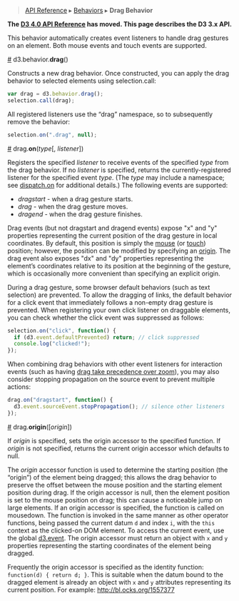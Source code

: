 > [API Reference](API-Reference.md) ▸ [Behaviors](Behaviors.md) ▸ **Drag Behavior**

**The [D3 4.0 API Reference](https://github.com/d3/d3/blob/master/API.md) has moved. This page describes the D3 3.x API.**

This behavior automatically creates event listeners to handle drag gestures on an element. Both mouse events and touch events are supported.

<a name="drag" href="Drag-Behavior.md#drag">#</a> d3.behavior.<b>drag</b>()

Constructs a new drag behavior. Once constructed, you can apply the drag behavior to selected elements using selection.call:

```js
var drag = d3.behavior.drag();
selection.call(drag);
```

All registered listeners use the “drag” namespace, so to subsequently remove the behavior:

```js
selection.on(".drag", null);
```

<a name="on" href="Drag-Behavior.md#on">#</a> drag.<b>on</b>(<i>type</i>[, <i>listener</i>])

Registers the specified *listener* to receive events of the specified *type* from the drag behavior. If no *listener* is specified, returns the currently-registered listener for the specified event *type*. (The *type* may include a namespace; see [dispatch.on](Internals.md#dispatch_on) for additional details.) The following events are supported:

* _dragstart_ - when a drag gesture starts.
* _drag_ - when the drag gesture moves.
* _dragend_ - when the drag gesture finishes.

Drag events (but not dragstart and dragend events) expose "x" and "y" properties representing the current position of the drag gesture in local coordinates. By default, this position is simply the [mouse](Selections.md#d3_mouse) (or [touch](Selections.md#d3_touches)) position; however, the position can be modified by specifying an [origin](#origin). The drag event also exposes "dx" and "dy" properties representing the element’s coordinates relative to its position at the beginning of the gesture, which is occasionally more convenient than specifying an explicit origin.

During a drag gesture, some browser default behaviors (such as text selection) are prevented. To allow the dragging of links, the default behavior for a click event that immediately follows a non-empty drag gesture is prevented. When registering your own click listener on draggable elements, you can check whether the click event was suppressed as follows:

```js
selection.on("click", function() {
  if (d3.event.defaultPrevented) return; // click suppressed
  console.log("clicked!");
});
```

When combining drag behaviors with other event listeners for interaction events (such as having [drag take precedence over zoom](http://bl.ocks.org/mbostock/6123708)), you may also consider stopping propagation on the source event to prevent multiple actions:

```js
drag.on("dragstart", function() {
  d3.event.sourceEvent.stopPropagation(); // silence other listeners
});
```

<a name="origin" href="Drag-Behavior.md#origin">#</a> drag.<b>origin</b>([<i>origin</i>])

If *origin* is specified, sets the origin accessor to the specified function. If *origin* is not specified, returns the current origin accessor which defaults to null.

The _origin_ accessor function is used to determine the starting position (the “origin”) of the element being dragged; this allows the drag behavior to preserve the offset between the mouse position and the starting element position during drag. If the origin accessor is null, then the element position is set to the mouse position on drag; this can cause a noticeable jump on large elements. If an origin accessor is specified, the function is called on mousedown. The function is invoked in the same manner as other operator functions, being passed the current datum `d` and index `i`, with the `this` context as the clicked-on DOM element. To access the current event, use the global [d3.event](Selections.md#d3_event). The origin accessor must return an object with `x` and `y` properties representing the starting coordinates of the element being dragged.

Frequently the origin accessor is specified as the identity function: `function(d) { return d; }`. This is suitable when the datum bound to the dragged element is already an object with `x` and `y` attributes representing its current position. For example: <http://bl.ocks.org/1557377>
